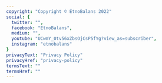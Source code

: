 ```yaml
---
copyright: "Copyright © EtnoBalans 2022"
social: {
  twitter: "",
  facebook: "EtnoBalans",
  medium: "",
  youtube: "UCwmY_0tv56xZbsOjCsP5fYg?view_as=subscriber",
  instagram: "etnobalans"
}
privacyText: "Privacy Policy"
privacyHref: "privacy-policy"
termsText: ""
termsHref: ""
---
```

